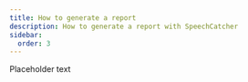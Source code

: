 ```yaml
---
title: How to generate a report
description: How to generate a report with SpeechCatcher
sidebar:
  order: 3
---
```


Placeholder text
